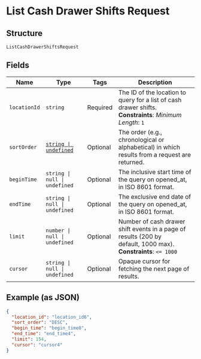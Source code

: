 
# List Cash Drawer Shifts Request

## Structure

`ListCashDrawerShiftsRequest`

## Fields

| Name | Type | Tags | Description |
|  --- | --- | --- | --- |
| `locationId` | `string` | Required | The ID of the location to query for a list of cash drawer shifts.<br/>**Constraints**: *Minimum Length*: `1` |
| `sortOrder` | [`string \| undefined`](../models/sort-order.md) | Optional | The order (e.g., chronological or alphabetical) in which results from a request are returned. |
| `beginTime` | `string \| null \| undefined` | Optional | The inclusive start time of the query on opened_at, in ISO 8601 format. |
| `endTime` | `string \| null \| undefined` | Optional | The exclusive end date of the query on opened_at, in ISO 8601 format. |
| `limit` | `number \| null \| undefined` | Optional | Number of cash drawer shift events in a page of results (200 by<br/>default, 1000 max).<br/>**Constraints**: `<= 1000` |
| `cursor` | `string \| null \| undefined` | Optional | Opaque cursor for fetching the next page of results. |

## Example (as JSON)

```json
{
  "location_id": "location_id6",
  "sort_order": "DESC",
  "begin_time": "begin_time0",
  "end_time": "end_time4",
  "limit": 154,
  "cursor": "cursor4"
}
```

